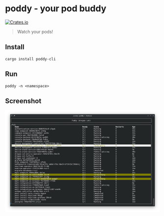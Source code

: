# poddy - your pod buddy

[![Crates.io](https://img.shields.io/crates/v/poddy-cli)](https://crates.io/crates/poddy-cli)

> Watch your pods!

## Install

```shell
cargo install poddy-cli
```

## Run

```shell
poddy -n <namespace>
```

## Screenshot

![Example screenshot](docs/example1.png)
